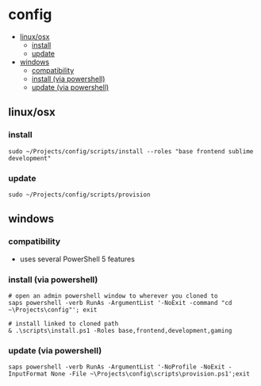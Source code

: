 # config

* [linux/osx](#linuxosx)
    * [install](#install)
    * [update](#update)
* [windows](#windows)
    * [compatibility](#compatibility)
    * [install (via powershell)](#install-via-powershell)
    * [update (via powershell)](#update-via-powershell)

## linux/osx

### install

```
sudo ~/Projects/config/scripts/install --roles "base frontend sublime development"
```

### update

```
sudo ~/Projects/config/scripts/provision
```


## windows
### compatibility
* uses several PowerShell 5 features

### install (via powershell)

```
# open an admin powershell window to wherever you cloned to
saps powershell -verb RunAs -ArgumentList '-NoExit -command "cd ~\Projects\config"'; exit

# install linked to cloned path
& .\scripts\install.ps1 -Roles base,frontend,development,gaming
```

### update (via powershell)
```
saps powershell -verb RunAs -ArgumentList '-NoProfile -NoExit -InputFormat None -File ~\Projects\config\scripts\provision.ps1';exit
```

